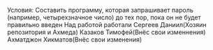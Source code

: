 Условия:
Составить программу, которая запрашивает пароль (например, четырехзначное число) до тех пор, пока он не будет правильно введен
Над работой работали
Сергеев Даниил(Хозяин репозитория и Ахмеда)
Казаков Тимофей(Внёс свои изменнения)
Ахматджон Хикматов(Внёс свои изменения)
